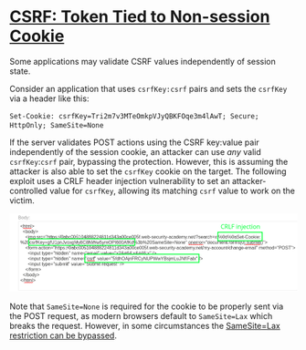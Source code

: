 # [CSRF: Token Tied to Non-session Cookie](https://portswigger.net/web-security/csrf/bypassing-token-validation/lab-token-tied-to-non-session-cookie)

Some applications may validate CSRF values independently of session state.

Consider an application that uses `csrfKey:csrf` pairs and sets the `csrfKey` via a header like this:

```http
Set-Cookie: csrfKey=Tri2m7v3MTeOmkpVJyQBKFOqe3m4lAwT; Secure; HttpOnly; SameSite=None
```

If the server validates POST actions using the CSRF key:value pair independently of the session cookie, an attacker can use _any_ valid `csrfKey`:`csrf` pair, bypassing the protection. However, this is assuming the attacker is also able to set the `csrfKey` cookie on the target. The following exploit uses a CRLF header injection vulnerability to set an attacker-controlled value for `csrfKey`, allowing its matching `csrf` value to work on the victim.

![](_/psa-token-tied-to-non-session-cookie-20250603-1.png)

Note that `SameSite=None` is required for the cookie to be properly sent via the POST request, as modern browsers default to `SameSite=Lax` which breaks the request. However, in some circumstances the [SameSite\=Lax restriction can be bypassed](psa-samesite-lax-bypass-20250603.md).
